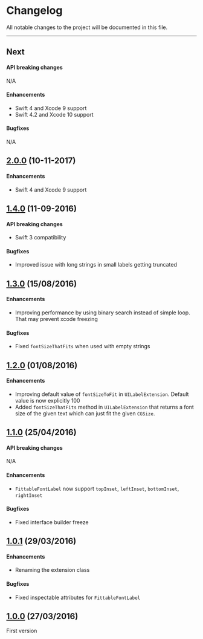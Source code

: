 # Changelog

All notable changes to the project will be documented in this file.

---

## Next

#### API breaking changes

N/A

#### Enhancements

- Swift 4 and Xcode 9 support
- Swift 4.2 and Xcode 10 support

#### Bugfixes

N/A

## [2.0.0](https://github.com/tbaranes/FittableFontLabel/releases/tag/2.0.0) (10-11-2017)


#### Enhancements

- Swift 4 and Xcode 9 support

## [1.4.0](https://github.com/tbaranes/FittableFontLabel/releases/tag/1.4.0) (11-09-2016)

#### API breaking changes

- Swift 3 compatibility

#### Bugfixes

- Improved issue with long strings in small labels getting truncated

## [1.3.0](https://github.com/tbaranes/FittableFontLabel/releases/tag/1.3.0) (15/08/2016)

#### Enhancements

- Improving performance by using binary search instead of simple loop. That may prevent xcode freezing 

#### Bugfixes

- Fixed `fontSizeThatFits` when used with empty strings

## [1.2.0](https://github.com/tbaranes/FittableFontLabel/releases/tag/1.2.0) (01/08/2016)
 
#### Enhancements

- Improving default value of `fontSizeToFit` in `UILabelExtension`. Default value is now explicitly 100
- Added `fontSizeThatFits` method in `UILabelExtension` that returns a font size of the given text which can just fit the given `CGSize`.

## [1.1.0](https://github.com/tbaranes/FittableFontLabel/releases/tag/1.1.0) (25/04/2016)

#### API breaking changes

N/A
 
#### Enhancements

- `FittableFontLabel` now support `topInset`, `leftInset`, `bottomInset`, `rightInset`

#### Bugfixes

- Fixed interface builder freeze

## [1.0.1](https://github.com/tbaranes/FittableFontLabel/releases/tag/1.0.1) (29/03/2016)

#### Enhancements

- Renaming the extension class

#### Bugfixes

- Fixed inspectable attributes for `FittableFontLabel`

## [1.0.0](https://github.com/tbaranes/FittableFontLabel/releases/tag/1.0.0) (27/03/2016)

First version
